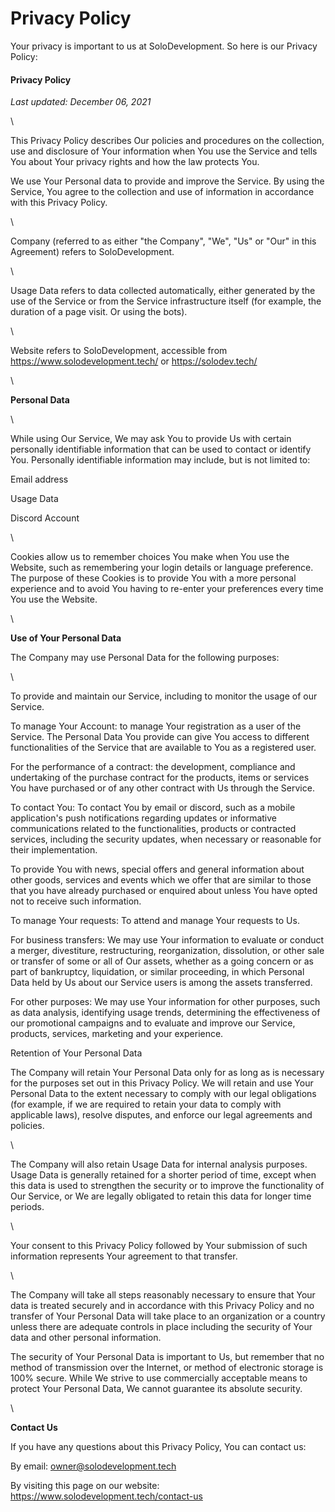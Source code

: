 # Privacy Policy

Your privacy is important to us at SoloDevelopment. So here is our Privacy Policy:

#### Privacy Policy

_Last updated: December 06, 2021_

\


This Privacy Policy describes Our policies and procedures on the collection, use and disclosure of Your information when You use the Service and tells You about Your privacy rights and how the law protects You.

We use Your Personal data to provide and improve the Service. By using the Service, You agree to the collection and use of information in accordance with this Privacy Policy.

\


Company (referred to as either "the Company", "We", "Us" or "Our" in this Agreement) refers to SoloDevelopment.

\


Usage Data refers to data collected automatically, either generated by the use of the Service or from the Service infrastructure itself (for example, the duration of a page visit. Or using the bots).

\


Website refers to SoloDevelopment, accessible from https://www.solodevelopment.tech/ or https://solodev.tech/

\


**Personal Data**

\


While using Our Service, We may ask You to provide Us with certain personally identifiable information that can be used to contact or identify You. Personally identifiable information may include, but is not limited to:

Email address

Usage Data

Discord Account

\


Cookies allow us to remember choices You make when You use the Website, such as remembering your login details or language preference. The purpose of these Cookies is to provide You with a more personal experience and to avoid You having to re-enter your preferences every time You use the Website.

\


**Use of Your Personal Data**

The Company may use Personal Data for the following purposes:

\


To provide and maintain our Service, including to monitor the usage of our Service.

To manage Your Account: to manage Your registration as a user of the Service. The Personal Data You provide can give You access to different functionalities of the Service that are available to You as a registered user.

For the performance of a contract: the development, compliance and undertaking of the purchase contract for the products, items or services You have purchased or of any other contract with Us through the Service.

To contact You: To contact You by email or discord, such as a mobile application's push notifications regarding updates or informative communications related to the functionalities, products or contracted services, including the security updates, when necessary or reasonable for their implementation.

To provide You with news, special offers and general information about other goods, services and events which we offer that are similar to those that you have already purchased or enquired about unless You have opted not to receive such information.

To manage Your requests: To attend and manage Your requests to Us.

For business transfers: We may use Your information to evaluate or conduct a merger, divestiture, restructuring, reorganization, dissolution, or other sale or transfer of some or all of Our assets, whether as a going concern or as part of bankruptcy, liquidation, or similar proceeding, in which Personal Data held by Us about our Service users is among the assets transferred.

For other purposes: We may use Your information for other purposes, such as data analysis, identifying usage trends, determining the effectiveness of our promotional campaigns and to evaluate and improve our Service, products, services, marketing and your experience.

Retention of Your Personal Data

The Company will retain Your Personal Data only for as long as is necessary for the purposes set out in this Privacy Policy. We will retain and use Your Personal Data to the extent necessary to comply with our legal obligations (for example, if we are required to retain your data to comply with applicable laws), resolve disputes, and enforce our legal agreements and policies.

\


The Company will also retain Usage Data for internal analysis purposes. Usage Data is generally retained for a shorter period of time, except when this data is used to strengthen the security or to improve the functionality of Our Service, or We are legally obligated to retain this data for longer time periods.

\


Your consent to this Privacy Policy followed by Your submission of such information represents Your agreement to that transfer.

\


The Company will take all steps reasonably necessary to ensure that Your data is treated securely and in accordance with this Privacy Policy and no transfer of Your Personal Data will take place to an organization or a country unless there are adequate controls in place including the security of Your data and other personal information.

The security of Your Personal Data is important to Us, but remember that no method of transmission over the Internet, or method of electronic storage is 100% secure. While We strive to use commercially acceptable means to protect Your Personal Data, We cannot guarantee its absolute security.

\


**Contact Us**

If you have any questions about this Privacy Policy, You can contact us:

By email: owner@solodevelopment.tech

By visiting this page on our website: https://www.solodevelopment.tech/contact-us
